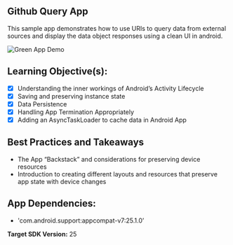 ## Github Query App

This sample app demonstrates how to use URIs to query data from external sources and display the data object responses using a clean UI in android.

![Green App Demo](https://ucarecdn.com/bba75f74-6fc6-48f6-8089-8b69bd7bdb39/)

## Learning Objective(s):

- [x] Understanding the inner workings of Android’s Activity Lifecycle 
- [x] Saving and preserving instance state
- [x] Data Persistence 
- [x] Handling App Termination Appropriately 
- [x] Adding an AsyncTaskLoader to cache data in Android App
 
## Best Practices and Takeaways 

-	The App “Backstack” and considerations for preserving device resources 
-	Introduction to creating different layouts and resources that preserve app state with device changes

## App Dependencies: 
-	'com.android.support:appcompat-v7:25.1.0’

**Target SDK Version:** 25

